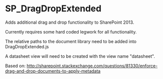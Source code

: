 # SP_DragDropExtended
Adds additional drag and drop functionality to SharePoint 2013.

Currently requires some hard coded legwork for all functionality.

The relative paths to the document library need to be added into DragDropExtended.js

A datasheet view will need to be created with the view name "datasheet".

Based on: http://sharepoint.stackexchange.com/questions/81330/enforce-drag-and-drop-documents-to-apply-metadata
